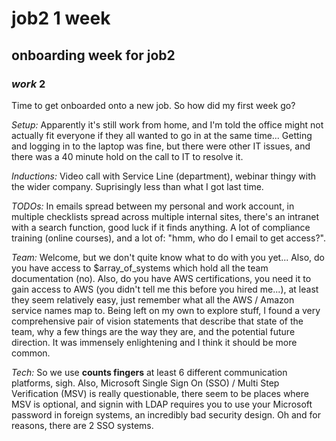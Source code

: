 # job2 1 week

## onboarding week for job2


### _work_ 2

Time to get onboarded onto a new job.
So how did my first week go?

_Setup:_
Apparently it's still work from home,
and I'm told the office might not actually fit everyone
if they all wanted to go in at the same time...
Getting and logging in to the laptop was fine,
but there were other IT issues,
and there was a 40 minute hold on the call to IT to resolve it.

_Inductions:_
Video call with Service Line (department),
webinar thingy with the wider company.
Suprisingly less than what I got last time.

_TODOs:_
In emails spread between my personal and work account,
in multiple checklists spread across multiple internal sites,
there's an intranet with a search function,
good luck if it finds anything.
A lot of compliance training (online courses),
and a lot of: "hmm, who do I email to get access?".

_Team:_
Welcome, but we don't quite know what to do with you yet...
Also, do you have access to $array_of_systems which hold all the team documentation
(no).
Also, do you have AWS certifications, you need it to gain access to AWS
(you didn't tell me this before you hired me...),
at least they seem relatively easy,
just remember what all the AWS / Amazon service names map to.
Being left on my own to explore stuff,
I found a very comprehensive pair of vision statements
that describe that state of the team,
why a few things are the way they are,
and the potential future direction.
It was immensely enlightening and I think it should be more common.

_Tech:_
So we use __counts fingers__ at least 6 different communication platforms, sigh.
Also, Microsoft Single Sign On (SSO) / Multi Step Verification (MSV) is really questionable,
there seem to be places where MSV is optional,
and signin with LDAP requires you to use your Microsoft password in foreign systems,
an incredibly bad security design.
Oh and for reasons, there are 2 SSO systems.
